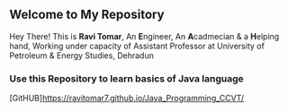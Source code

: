 ## Welcome to My Repository

Hey There! This is **Ravi Tomar**, An **E**ngineer, An **A**cadmecian & a **H**elping hand, Working under capacity of Assistant Professor at University of Petroleum & Energy Studies, Dehradun

### Use this Repository to learn basics of Java language

[GitHUB]https://ravitomar7.github.io/Java_Programming_CCVT/


